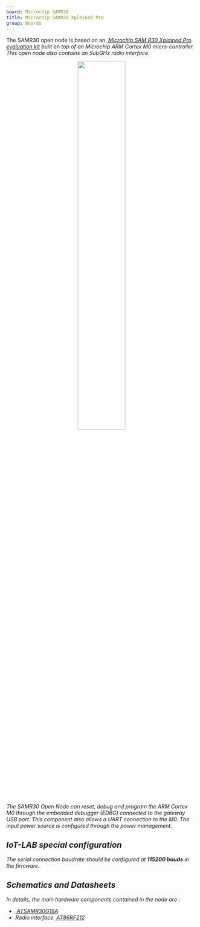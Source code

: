 ```yaml
---
board: Microchip SAMR30
title: Microchip SAMR30 Xplained Pro
group: boards
---
```


The SAMR30 open node is based on an
[<i class="far fa-file-pdf"/>&nbsp;Microchip SAM R30 Xplained Pro evaluation kit](http://ww1.microchip.com/downloads/en/DeviceDoc/50002612A.pdf)
built on top of an Microchip ARM Cortex M0 micro-controller. This open node
also contains an SubGHz radio interface.

<div style="text-align:center">
<img src="{{ '/assets/images/docs/boards/samr30/' | relative_url}}samr30.jpg" style="width:50%;"/>
</div>

The SAMR30 Open Node can reset, debug and program the ARM Cortex M0 through the
embedded debugger (EDBG) connected to the gateway USB port. This component also
allows a UART connection to the M0. The input power source is configured
through the power management.

## IoT-LAB special configuration

The serial connection baudrate should be configured at **115200 bauds** in the
firmware.

## Schematics and Datasheets

In details, the main hardware components  contained in the node are :
  * [<i class="far fa-file-pdf"/>&nbsp;ATSAMR30G18A](http://ww1.microchip.com/downloads/en/DeviceDoc/70005303B.pdf)
  * Radio interface [<i class="far fa-file-pdf"/>&nbsp;AT86RF212](AT86RF212)
